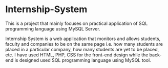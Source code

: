 # Internship-System
This is a project that mainly focuses on practical application of SQL programming language using MySQL Server.

Internship System is a web application that monitors and allows students, faculty and companies to be on the same page i.e. how many students are placed in a particular company, how many students are yet to be placed, etc. I have used HTML, PHP, CSS for the front-end design while the back-end is designed used SQL programming language using MySQL tool. 
